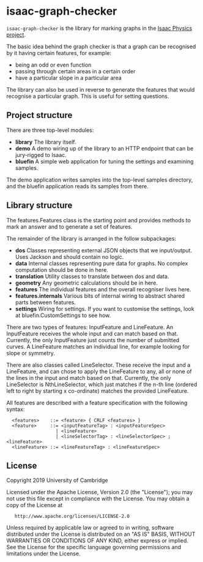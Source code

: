 # isaac-graph-checker

`isaac-graph-checker` is the library for marking graphs in the [Isaac Physics project](https://isaacphysics.org/about).

The basic idea behind the graph checker is that a graph can be recognised by it having certain features, for example:

- being an odd or even function
- passing through certain areas in a certain order
- have a particular slope in a particular area

The library can also be used in reverse to generate the features that would recognise a particular graph.
This is useful for setting questions. 

## Project structure

There are three top-level modules:

- **library** The library itself.
- **demo** A demo wiring up of the library to an HTTP endpoint that can be jury-rigged to Isaac.
- **bluefin** A simple web application for tuning the settings and examining samples.

The demo application writes samples into the top-level samples directory, and the bluefin application reads its samples
from there.

## Library structure

The features.Features class is the starting point and provides methods to mark an answer and to generate a set of
features.

The remainder of the library is arranged in the follow subpackages:

- **dos** Classes representing external JSON objects that we input/output. Uses Jackson and should contain no logic.
- **data** Internal classes representing pure data for graphs. No complex computation should be done in here.
- **translation** Utility classes to translate between dos and data.
- **geometry** Any geometric calculations should be in here.
- **features** The individual features and the overall recogniser lives here.
- **features.internals** Various bits of internal wiring to abstract shared parts between features.
- **settings** Wiring for settings. If you want to customise the settings, look at bluefin.CustomSettings to see how.

There are two types of features: InputFeature and LineFeature. An InputFeature receives the whole input and can match
based on that. Currently, the only InputFeature just counts the number of submitted curves.
A LineFeature matches an individual line, for example looking for slope or symmetry.

There are also classes called LineSelector. These receive the input and a LineFeature, and can chose to apply the
LineFeature to any, all or none of the lines in the input and match based on that. Currently, the only LineSelector is
NthLineSelector, which just matches if the n-th line (ordered left to right by starting x co-ordinate) matches the
provided LineFeature.

All features are described with a feature specification with the following syntax:
```
  <features>    ::= <feature> { CRLF <features> }
  <feature>     ::= <inputFeatureTag> : <inputFeatureSpec>
                  | <lineFeature>
                  | <lineSelectorTag> : <lineSelectorSpec> ; <lineFeature>
  <lineFeature> ::= <lineFeatureTag> : <lineFeatureSpec>
```

## License

   Copyright 2019 University of Cambridge

   Licensed under the Apache License, Version 2.0 (the "License");
   you may not use this file except in compliance with the License.
   You may obtain a copy of the License at

       http://www.apache.org/licenses/LICENSE-2.0

   Unless required by applicable law or agreed to in writing, software
   distributed under the License is distributed on an "AS IS" BASIS,
   WITHOUT WARRANTIES OR CONDITIONS OF ANY KIND, either express or implied.
   See the License for the specific language governing permissions and
   limitations under the License.
